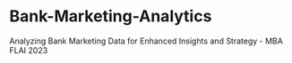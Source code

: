 # Bank-Marketing-Analytics
Analyzing Bank Marketing Data for Enhanced Insights and Strategy - MBA FLAI 2023
